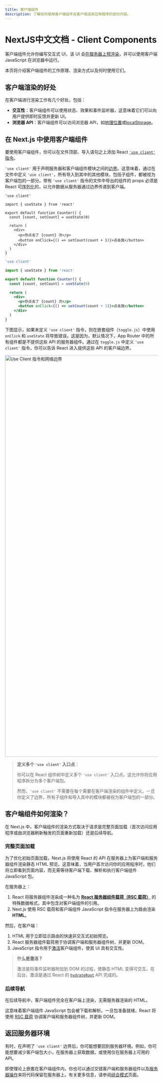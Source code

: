 ```yaml
---
title: 客户端组件
description: 了解如何使用客户端组件在客户端渲染应用程序的部分内容。
---
```


# NextJS中文文档 - Client Components

客户端组件允许你编写交互式 UI，该 UI 会[在服务器上预渲染](https://github.com/reactwg/server-components/discussions/4)，并可以使用客户端 JavaScript 在浏览器中运行。

本页将介绍客户端组件的工作原理、渲染方式以及何时使用它们。

## 客户端渲染的好处

在客户端进行渲染工作有几个好处，包括：

- **交互性**：客户端组件可以使用状态、效果和事件监听器，这意味着它们可以向用户提供即时反馈并更新 UI。
- **浏览器 API**：客户端组件可以访问浏览器 API，如[地理位置](https://developer.mozilla.org/docs/Web/API/Geolocation_API)或[localStorage](https://developer.mozilla.org/docs/Web/API/Window/localStorage)。

## 在 Next.js 中使用客户端组件

要使用客户端组件，你可以在文件顶部、导入语句之上添加 React [`'use client'` 指令](https://react.dev/reference/react/use-client)。

`'use client'` 用于声明服务器和客户端组件模块之间的[边界](/nextjs-cn/app/building-your-application/rendering/index#network-boundary)。这意味着，通过在文件中定义 `'use client'`，所有导入到其中的其他模块，包括子组件，都被视为客户端包的一部分。带有 `'use client'` 指令的文件中导出的组件的 props 必须是 React 可[序列化](https://react.dev/reference/rsc/use-client#serializable-types)的，以允许数据从服务器通过边界传递到客户端。

```tsx highlight={1} switcher
'use client'

import { useState } from 'react'

export default function Counter() {
  const [count, setCount] = useState(0)

  return (
    <div>
      <p>你点击了 {count} 次</p>
      <button onClick={() => setCount(count + 1)}>点击我</button>
    </div>
  )
}
```

```jsx highlight={1} switcher
'use client'

import { useState } from 'react'

export default function Counter() {
  const [count, setCount] = useState(0)

  return (
    <div>
      <p>你点击了 {count} 次</p>
      <button onClick={() => setCount(count + 1)}>点击我</button>
    </div>
  )
}
```

下图显示，如果未定义 `'use client'` 指令，则在嵌套组件（`toggle.js`）中使用 `onClick` 和 `useState` 将导致错误。这是因为，默认情况下，App Router 中的所有组件都是不提供这些 API 的服务器组件。通过在 `toggle.js` 中定义 `'use client'` 指令，你可以告诉 React 进入提供这些 API 的客户端边界。

<Image
  alt="Use Client 指令和网络边界"
  srcLight="/docs/light/use-client-directive.png"
  srcDark="/docs/dark/use-client-directive.png"
  width="1600"
  height="1320"
/>

> **定义多个 `'use client'` 入口点**：
>
> 你可以在 React 组件树中定义多个 `'use client'` 入口点。这允许你将应用程序拆分为多个客户端包。
>
> 然而，`'use client'` 不需要在每个需要在客户端渲染的组件中定义。一旦你定义了边界，所有子组件和导入其中的模块都被视为客户端包的一部分。

## 客户端组件如何渲染？

在 Next.js 中，客户端组件的渲染方式取决于请求是完整页面加载（首次访问应用程序或由浏览器刷新触发的页面重新加载）还是后续导航。

### 完整页面加载

为了优化初始页面加载，Next.js 将使用 React 的 API 在服务器上为客户端和服务器组件渲染静态 HTML 预览。这意味着，当用户首次访问你的应用程序时，他们将立即看到页面内容，而无需等待客户端下载、解析和执行客户端组件 JavaScript 包。

在服务器上：

1. React 将服务器组件渲染成一种名为 [**React 服务器组件载荷（RSC 载荷）**](/nextjs-cn/app/building-your-application/rendering/server-components#what-is-the-react-server-component-payload-rsc) 的特殊数据格式，其中包含对客户端组件的引用。
2. Next.js 使用 RSC 载荷和客户端组件 JavaScript 指令在服务器上为路由渲染 **HTML**。

然后，在客户端：

1. HTML 用于立即显示路由的快速非交互式初始预览。
2. React 服务器组件载荷用于协调客户端和服务器组件树，并更新 DOM。
3. JavaScript 指令用于[激活](https://react.dev/reference/react-dom/client/hydrateRoot)客户端组件，使其 UI 具有交互性。

> **什么是激活？**
>
> 激活是将事件监听器附加到 DOM 的过程，使静态 HTML 变得可交互。在后台，激活是通过 React 的 [`hydrateRoot`](https://react.dev/reference/react-dom/client/hydrateRoot) API 完成的。

### 后续导航

在后续导航中，客户端组件完全在客户端上渲染，无需服务器渲染的 HTML。

这意味着客户端组件 JavaScript 包会被下载和解析。一旦包准备就绪，React 将使用 [RSC 载荷](/nextjs-cn/app/building-your-application/rendering/server-components#what-is-the-react-server-component-payload-rsc) 协调客户端和服务器组件树，并更新 DOM。

## 返回服务器环境

有时，在声明了 `'use client'` 边界后，你可能想要回到服务器环境。例如，你可能想要减少客户端包大小，在服务器上获取数据，或使用仅在服务器上可用的 API。

即使理论上嵌套在客户端组件内，你也可以通过交错客户端和服务器组件以及[服务器操作](/nextjs-cn/app/building-your-application/data-fetching/server-actions-and-mutations)来将代码保留在服务器上。有关更多信息，请参阅[组合模式](/nextjs-cn/app/building-your-application/rendering/composition-patterns)页面。
